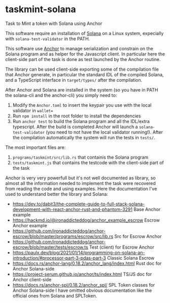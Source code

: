 # taskmint-solana
Task to Mint a token with Solana using Anchor

This software require an installation of [Solana](https://docs.solana.com/cli/install-solana-cli-tools) on a Linux system, expecially with `solana-test-validator` in the PATH.

This software use [Anchor](https://github.com/project-serum/anchor) to manage serialization and constrain on the Solana program and as helper for the Javascript client.
In particular here the client-side part of the task is done as test launched by the Anchor routine. 

The library can be used client-side exporting some of the compilation file that Anchor generate, in particular the standard IDL of the compiled Solana, and a TypeScript interface
in `target/types/` after the compilation.

After Anchor and Solana are installed in the system (so you have in PATH the solana-cli and the anchor-cli) you simply need to:
1. Modify the `Anchor.toml` to insert the keypair you use with the local validator in `wallet=`
2. Run `npm install` in the root folder to install the dependencies
3. Run `anchor test` to build the Solana program and all the IDL/extra typescript. After the build is completed Anchor will launch a `solana-test-validator` 
(you need to not have the local validator running!). After the compilation automatically the system will run the tests in `tests/`.

The most important files are:
1. `programs/taskmint/src/lib.rs` that containis the Solana program
2. `tests/taskmint.js` that contains the testcode with the client-side part of the task

Anchor is very very powerfull but it's not well documented as library, so almost all the information needed to implement the task were recovered from reading the code and using examples. Here the documentation I've used to understand better the library and Solana:
- https://dev.to/dabit3/the-complete-guide-to-full-stack-solana-development-with-react-anchor-rust-and-phantom-3291 Base Anchor example
- https://hackmd.io/@ironaddicteddog/anchor_example_escrow Escrow Anchor example
- https://github.com/ironaddicteddog/anchor-escrow/blob/master/programs/escrow/src/lib.rs Src for Escrow Anchor
- https://github.com/ironaddicteddog/anchor-escrow/blob/master/tests/escrow.ts Test (client) for Escrow Anchor
- https://paulx.dev/blog/2021/01/14/programming-on-solana-an-introduction/#processor-part-3-pdas-part-3 Classic Solana Escrow
- https://docs.rs/anchor-lang/0.18.2/anchor_lang/index.html Rust doc for Anchor Solana-side
- https://project-serum.github.io/anchor/ts/index.html TS/JS doc for Anchor client-side
- https://docs.rs/anchor-spl/0.18.2/anchor_spl/ SPL Token classes for Anchor Solana-side
I have omitted obvious documentation like the official ones from Solana and SPLToken.
